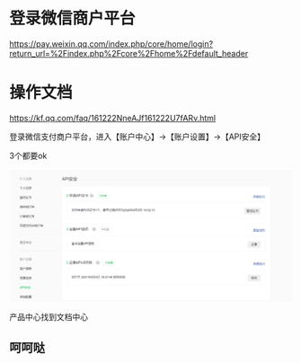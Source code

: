 # 登录微信商户平台

https://pay.weixin.qq.com/index.php/core/home/login?return_url=%2Findex.php%2Fcore%2Fhome%2Fdefault_header



# 操作文档

https://kf.qq.com/faq/161222NneAJf161222U7fARv.html



登录微信支付商户平台，进入【账户中心】->【账户设置】->【API安全】

3个都要ok

![image-20210804191935009](README.assets/image-20210804191935009.png)





产品中心找到文档中心


## 呵呵哒
